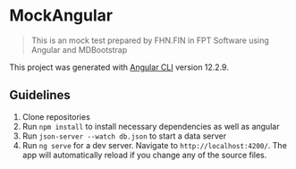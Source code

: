 # MockAngular

> This is an mock test prepared by FHN.FIN in FPT Software using Angular and MDBootstrap

This project was generated with [Angular CLI](https://github.com/angular/angular-cli) version 12.2.9.

## Guidelines
1. Clone repositories
2. Run `npm install` to install necessary dependencies as well as angular 
3. Run `json-server --watch db.json` to start a data server
4. Run `ng serve` for a dev server. Navigate to `http://localhost:4200/`. The app will automatically reload if you change any of the source files.




